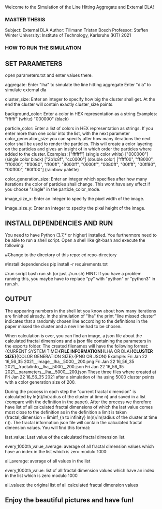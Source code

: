 Welcome to the Simulation of the Line Hitting Aggregate and External DLA!

### MASTER THESIS ### 
Subject:	External DLA
Author: 	Tillmann Tristan Bosch
Professor: 	Steffen Winter
University: 	Institute of Technology, Karlsruhe (KIT)
2021

### HOW TO RUN THE SIMULATION ###


## SET PARAMETERS ##

open parameters.txt and enter values there. 

aggregate:			Enter "lha" to simulate the line hitting aggregate
				Enter "dla" to simulate external dla

cluster_size: 			Enter an integer to specify how big the cluster shall get. At the end the cluster will contain exactly cluster_size points. 

background_color:		Enter a color in HEX representation as a string
				Examples: 
				"ffffff" (white)
				"000000" (black)

particle_color:			Enter a list of colors in HEX representation as strings. If you enter more than one color into the list, with the next parameter
				color_generation_size you can specify after how many iterations the next color shall be used to render the particles. This will 
				create a color layering on the particles and gives an insight of in which order the particles where added to the cluster. 
				Examples: 
				["ffffff"] (single color white)
				["000000"] (single color black)
				["2b1c8f", "cc0000"] (double color)
				["ffff00", "ff8000", "ff0000", "ff0080", "ff00ff", "8000ff", "0000ff", "0080ff", "00ffff", "00ff80", "00ff00", "80ff00"] (rainbow palette)

color_generation_size:		Enter an integer which specifies after how many iterations the color of particles shall change. 
				This wont have any effect if you choose "single" in the particle_color_mode. 

image_size_x:			Enter an integer to specify the pixel width of the image. 

image_size_y:			Enter an integer to specity the pixel height of the image. 


## INSTALL DEPENDENCIES AND RUN ##

You need to have Python (3.7.* or higher) installed. You furthermore need to be able to run a shell script. Open a shell like git-bash and execute the following: 

#Change to the directory of this repo:
cd repo-directory

#install dependencies
pip install -r requirements.txt

#run script
bash run.sh (or just ./run.sh)
HINT: If you have a problem running this, you maybe have to replace "py" with "python" or "python3" in run.sh.


## OUTPUT ##

The appearing numbers in the shell let you know about how many iterations are finished already. In the simulation of "lha" the print "line missed cluster" indicates 
that a randomly chosen line according to the definitions in the paper missed the cluster and a new line had to be chosen. 

When calculation is over, you can find an image, a json file about the calculated fractal dimensions and a json file containing the parameters in the exports folder.
The created filenames will have the following format:
{CURRENT SYSTEM TIME}__{FILE INFORMATION}__{LHA OR DLA}__{CLUSTER SIZE}__{COLOR GENERATION SIZE}.{PNG OR JSON}
Example:
Fri Jan 22 16_56_35 2021__image__lha__5000__200.png
Fri Jan 22 16_56_35 2021__fractalinfo__lha__5000__200.json
Fri Jan 22 16_56_35 2021__parameters__lha__5000__200.json
These three files where created at Fri Jan 22 16_56_35 2021 after a simulation of lha using 5000 cluster points with a color generation size of 200. 

During the process in each step the "current fractal dimension" is calculated by ln(n)/ln(radius of the cluster at time n) and saved in a list 
(compare with the definition in the paper). After the process we therefore have list of all calculated fractal dimensions of which the last value comes 
most close to the definition as in the definition a limit is taken (fractal_dimension = liminf_{n to infinity} ln(n)/ln(radius of the cluster at time n)).
The fractal information json file will contain the calculated fractal dimension values. You will find this format:

last_value: 			Last value of the calculated fractal dimension list.

every_1000th_value_average:	average of all fractal dimension values which have an index in the list which is zero modulo 1000

all_average:			average of all values in the list

every_1000th_value:		list of all fractal dimension values which have an index in the list which is zero modulo 1000

all_values:			the original list of all calculated fractal dimension values


## Enjoy the beautiful pictures and have fun! ## 